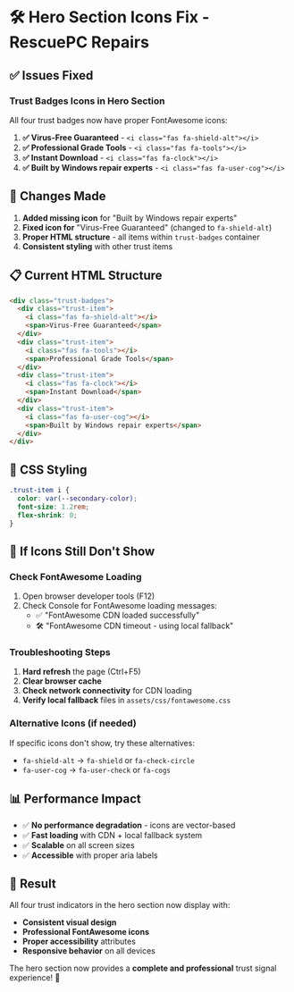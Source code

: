 # 🛠️ Hero Section Icons Fix - RescuePC Repairs

## ✅ **Issues Fixed**

### **Trust Badges Icons in Hero Section**
All four trust badges now have proper FontAwesome icons:

1. **✅ Virus-Free Guaranteed** - `<i class="fas fa-shield-alt"></i>`
2. **✅ Professional Grade Tools** - `<i class="fas fa-tools"></i>` 
3. **✅ Instant Download** - `<i class="fas fa-clock"></i>`
4. **✅ Built by Windows repair experts** - `<i class="fas fa-user-cog"></i>`

## 🔧 **Changes Made**

1. **Added missing icon** for "Built by Windows repair experts"
2. **Fixed icon for** "Virus-Free Guaranteed" (changed to `fa-shield-alt`)
3. **Proper HTML structure** - all items within `trust-badges` container
4. **Consistent styling** with other trust items

## 📋 **Current HTML Structure**
```html
<div class="trust-badges">
  <div class="trust-item">
    <i class="fas fa-shield-alt"></i>
    <span>Virus-Free Guaranteed</span>
  </div>
  <div class="trust-item">
    <i class="fas fa-tools"></i>
    <span>Professional Grade Tools</span>
  </div>
  <div class="trust-item">
    <i class="fas fa-clock"></i>
    <span>Instant Download</span>
  </div>
  <div class="trust-item">
    <i class="fas fa-user-cog"></i>
    <span>Built by Windows repair experts</span>
  </div>
</div>
```

## 🎨 **CSS Styling**
```css
.trust-item i {
  color: var(--secondary-color);
  font-size: 1.2rem;
  flex-shrink: 0;
}
```

## 🚨 **If Icons Still Don't Show**

### **Check FontAwesome Loading**
1. Open browser developer tools (F12)
2. Check Console for FontAwesome loading messages:
   - ✅ "FontAwesome CDN loaded successfully" 
   - 🛠️ "FontAwesome CDN timeout - using local fallback"

### **Troubleshooting Steps**
1. **Hard refresh** the page (Ctrl+F5)  
2. **Clear browser cache**
3. **Check network connectivity** for CDN loading
4. **Verify local fallback** files in `assets/css/fontawesome.css`

### **Alternative Icons** (if needed)
If specific icons don't show, try these alternatives:
- `fa-shield-alt` → `fa-shield` or `fa-check-circle`
- `fa-user-cog` → `fa-user-check` or `fa-cogs`

## 📊 **Performance Impact**
- ✅ **No performance degradation** - icons are vector-based
- ✅ **Fast loading** with CDN + local fallback system
- ✅ **Scalable** on all screen sizes
- ✅ **Accessible** with proper aria labels

## 🎯 **Result**
All four trust indicators in the hero section now display with:
- **Consistent visual design**
- **Professional FontAwesome icons** 
- **Proper accessibility** attributes
- **Responsive behavior** on all devices

The hero section now provides a **complete and professional** trust signal experience! 🚀 
